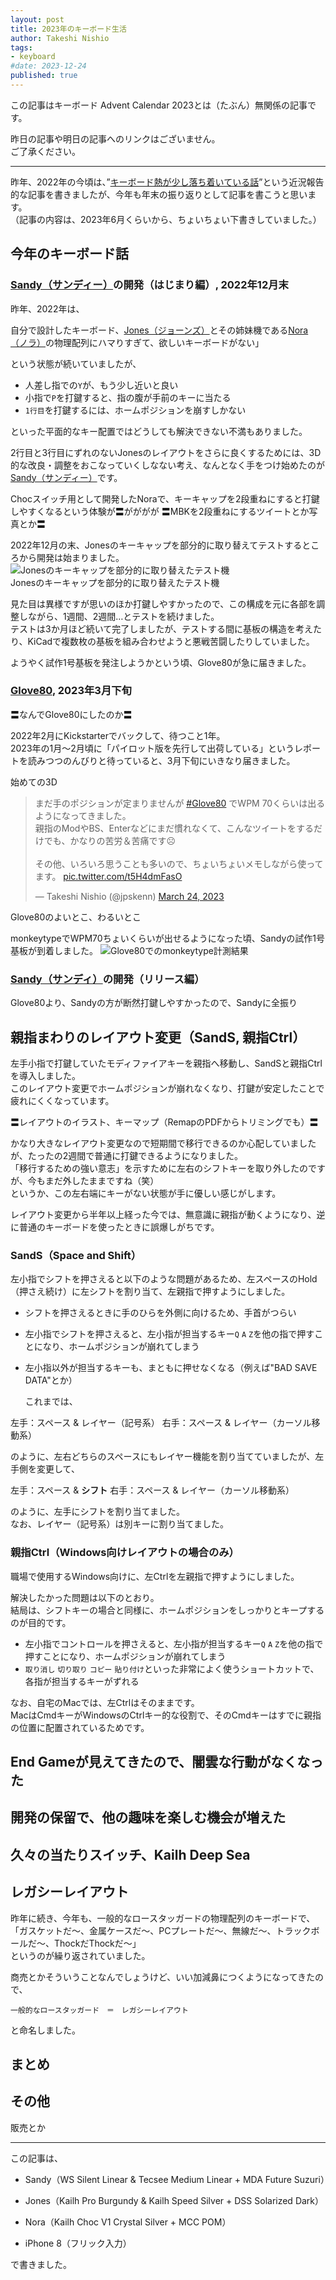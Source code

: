 ```yaml
---
layout: post
title: 2023年のキーボード生活
author: Takeshi Nishio
tags:
- keyboard
#date: 2023-12-24
published: true
---
```


この記事はキーボード Advent Calendar 2023とは（たぶん）無関係の記事です。

昨日の記事や明日の記事へのリンクはございません。  
ご了承ください。

---

昨年、2022年の今頃は、”[キーボード熱が少し落ち着いている話](https://jpskenn.github.io/blog/2022/12/29/calm-passion-for-keyboard)”という近況報告的な記事を書きましたが、今年も年末の振り返りとして記事を書こうと思います。  
（記事の内容は、2023年6月くらいから、ちょいちょい下書きしていました。）

## 今年のキーボード話

### [Sandy（サンディー）](https://github.com/jpskenn/sandy)の開発（はじまり編）, 2022年12月末

昨年、2022年は、

自分で設計したキーボード、[Jones（ジョーンズ）](https://github.com/jpskenn/jones)とその姉妹機である[Nora（ノラ）](https://github.com/jpskenn/nora/)の物理配列にハマりすぎて、欲しいキーボードがない」

という状態が続いていましたが、

- 人差し指での`Y`が、もう少し近いと良い
- 小指で`P`を打鍵すると、指の腹が手前のキーに当たる
- `1行目`を打鍵するには、ホームポジションを崩すしかない

といった平面的なキー配置ではどうしても解決できない不満もありました。

2行目と3行目にずれのないJonesのレイアウトをさらに良くするためには、3D的な改良・調整をおこなっていくしなない考え、なんとなく手をつけ始めたのが[Sandy（サンディー）](https://github.com/jpskenn/sandy)です。

Chocスイッチ用として開発したNoraで、キーキャップを2段重ねにすると打鍵しやすくなるという体験が〓がががが
〓MBKを2段重ねにするツイートとか写真とか〓

2022年12月の末、Jonesのキーキャップを部分的に取り替えてテストするところから開発は始まりました。
![Jonesのキーキャップを部分的に取り替えたテスト機](/assets/2023-12-24/IMG_4862.jpeg)  
Jonesのキーキャップを部分的に取り替えたテスト機

見た目は異様ですが思いのほか打鍵しやすかったので、この構成を元に各部を調整しながら、1週間、2週間…とテストを続けました。  
テストは3か月ほど続いて完了しましたが、テストする間に基板の構造を考えたり、KiCadで複数枚の基板を組み合わせようと悪戦苦闘したりしていました。

ようやく試作1号基板を発注しようかという頃、Glove80が急に届きました。

### [Glove80](https://www.moergo.com), 2023年3月下旬

〓なんでGlove80にしたのか〓

2022年2月にKickstarterでバックして、待つこと1年。  
2023年の1月～2月頃に「パイロット版を先行して出荷している」というレポートを読みつつのんびりと待っていると、3月下旬にいきなり届きました。

始めての3D
<blockquote class="twitter-tweet"><p lang="ja" dir="ltr">まだ手のポジションが定まりませんが <a href="https://twitter.com/hashtag/Glove80?src=hash&amp;ref_src=twsrc%5Etfw">#Glove80</a> でWPM 70くらいは出るようになってきました。<br>親指のModやBS、Enterなどにまだ慣れなくて、こんなツイートをするだけでも、かなりの苦労＆苦痛です☹️<br><br>その他、いろいろ思うことも多いので、ちょいちょいメモしながら使ってます。 <a href="https://t.co/t5H4dmFasO">pic.twitter.com/t5H4dmFasO</a></p>&mdash; Takeshi Nishio (@jpskenn) <a href="https://twitter.com/jpskenn/status/1639393715881123840?ref_src=twsrc%5Etfw">March 24, 2023</a></blockquote> <script async src="https://platform.twitter.com/widgets.js" charset="utf-8"></script>

Glove80のよいとこ、わるいとこ

monkeytypeでWPM70ちょいくらいが出せるようになった頃、Sandyの試作1号基板が到着しました。
![Glove80でのmonkeytype計測結果](/assets/2023-12-24/IMG_5022.jpeg)

### [Sandy（サンディ）](https://github.com/jpskenn/Sandy)の開発（リリース編）

Glove80より、Sandyの方が断然打鍵しやすかったので、Sandyに全振り

## 親指まわりのレイアウト変更（SandS, 親指Ctrl）

左手小指で打鍵していたモディファイアキーを親指へ移動し、SandSと親指Ctrlを導入しました。  
このレイアウト変更でホームポジションが崩れなくなり、打鍵が安定したことで疲れにくくなっています。

〓レイアウトのイラスト、キーマップ（RemapのPDFからトリミングでも）〓

かなり大きなレイアウト変更なので短期間で移行できるのか心配していましたが、たったの2週間で普通に打鍵できるようになりました。  
「移行するための強い意志」を示すために左右のシフトキーを取り外したのですが、今もまだ外したままですね（笑）  
というか、この左右端にキーがない状態が手に優しい感じがします。

レイアウト変更から半年以上経った今では、無意識に親指が動くようになり、逆に普通のキーボードを使ったときに誤爆しがちです。

### SandS（Space and Shift）

左小指でシフトを押さえると以下のような問題があるため、左スペースのHold（押さえ続け）に左シフトを割り当て、左親指で押すようにしました。  

- シフトを押さえるときに手のひらを外側に向けるため、手首がつらい
- 左小指でシフトを押さえると、左小指が担当するキー`Q` `A` `Z`を他の指で押すことになり、ホームポジションが崩れてしまう
- 左小指以外が担当するキーも、まともに押せなくなる（例えば"BAD SAVE DATA"とか）

    これまでは、

左手：スペース & レイヤー（記号系）
右手：スペース & レイヤー（カーソル移動系）

のように、左右どちらのスペースにもレイヤー機能を割り当てていましたが、左手側を変更して、

左手：スペース & **シフト**
右手：スペース & レイヤー（カーソル移動系）

のように、左手にシフトを割り当てました。  
なお、レイヤー（記号系）は別キーに割り当てました。

### 親指Ctrl（Windows向けレイアウトの場合のみ）

職場で使用するWindows向けに、左Ctrlを左親指で押すようにしました。

解決したかった問題は以下のとおり。  
結局は、シフトキーの場合と同様に、ホームポジションをしっかりとキープするのが目的です。

- 左小指でコントロールを押さえると、左小指が担当するキー`Q` `A` `Z`を他の指で押すことになり、ホームポジションが崩れてしまう
- `取り消し` `切り取り` `コピー` `貼り付け`といった非常によく使うショートカットで、各指が担当するキーがずれる

なお、自宅のMacでは、左Ctrlはそのままです。  
MacはCmdキーがWindowsのCtrlキー的な役割で、そのCmdキーはすでに親指の位置に配置されているためです。

## End Gameが見えてきたので、闇雲な行動がなくなった

## 開発の保留で、他の趣味を楽しむ機会が増えた

## 久々の当たりスイッチ、Kailh Deep Sea

## レガシーレイアウト

昨年に続き、今年も、一般的なロースタッガードの物理配列のキーボードで、  
「ガスケットだ〜、金属ケースだ〜、PCプレートだ〜、無線だ〜、トラックボールだ〜、ThockだThockだ〜」  
というのが繰り返されていました。

商売とかそういうことなんでしょうけど、いい加減鼻につくようになってきたので、

```text
一般的なロースタッガード　＝　レガシーレイアウト
```

と命名しました。

## まとめ

## その他

販売とか

---
この記事は、

- Sandy（WS Silent Linear & Tecsee Medium Linear + MDA Future Suzuri）

- Jones（Kailh Pro Burgundy & Kailh Speed Silver + DSS Solarized Dark）
- Nora（Kailh Choc V1 Crystal Silver + MCC POM）
- iPhone 8（フリック入力）

で書きました。
